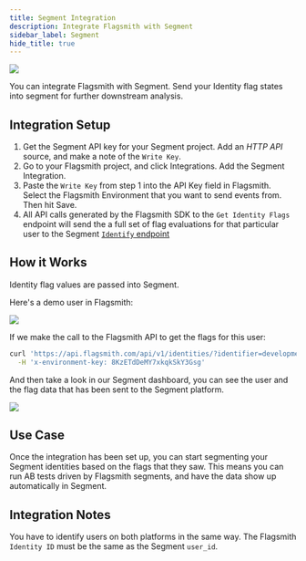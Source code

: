 ```yaml
---
title: Segment Integration
description: Integrate Flagsmith with Segment
sidebar_label: Segment
hide_title: true
---
```


<img src="/img/integrations/segment/segment-logo.svg"/>

You can integrate Flagsmith with Segment. Send your Identity flag states into segment for further downstream analysis.

## Integration Setup

1. Get the Segment API key for your Segment project. Add an _HTTP API_ source, and make a note of the `Write Key`.
2. Go to your Flagsmith project, and click Integrations. Add the Segment Integration.
3. Paste the `Write Key` from step 1 into the API Key field in Flagsmith. Select the Flagsmith Environment that you want
   to send events from. Then hit Save.
4. All API calls generated by the Flagsmith SDK to the `Get Identity Flags` endpoint will send the a full set of flag
   evaluations for that particular user to the Segment
   [`Identify` endpoint](https://segment.com/docs/connections/spec/identify/)

## How it Works

Identity flag values are passed into Segment.

Here's a demo user in Flagsmith:

<img src="/img/integrations/segment/segment-integration-2.png"/>

If we make the call to the Flagsmith API to get the flags for this user:

```bash
curl 'https://api.flagsmith.com/api/v1/identities/?identifier=development_user_123456' \
  -H 'x-environment-key: 8KzETdDeMY7xkqkSkY3Gsg'
```

And then take a look in our Segment dashboard, you can see the user and the flag data that has been sent to the Segment
platform.

<img src="/img/integrations/segment/segment-integration-1.png"/>

## Use Case

Once the integration has been set up, you can start segmenting your Segment identities based on the flags that they saw.
This means you can run AB tests driven by Flagsmith segments, and have the data show up automatically in Segment.

## Integration Notes

You have to identify users on both platforms in the same way. The Flagsmith `Identity ID` must be the same as the
Segment `user_id`.
